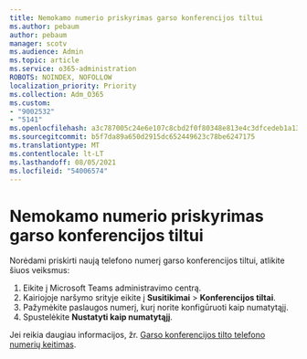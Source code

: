 ```yaml
---
title: Nemokamo numerio priskyrimas garso konferencijos tiltui
ms.author: pebaum
author: pebaum
manager: scotv
ms.audience: Admin
ms.topic: article
ms.service: o365-administration
ROBOTS: NOINDEX, NOFOLLOW
localization_priority: Priority
ms.collection: Adm_O365
ms.custom:
- "9002532"
- "5141"
ms.openlocfilehash: a3c787005c24e6e107c8cbd2f0f80348e813e4c3dfcedeb1a132b798b1ef12bc
ms.sourcegitcommit: b5f7da89a650d2915dc652449623c78be6247175
ms.translationtype: MT
ms.contentlocale: lt-LT
ms.lasthandoff: 08/05/2021
ms.locfileid: "54006574"
---
```

# <a name="assign-a-toll-free-number-to-your-audio-conferencing-bridge"></a>Nemokamo numerio priskyrimas garso konferencijos tiltui

Norėdami priskirti naują telefono numerį garso konferencijos tiltui, atlikite šiuos veiksmus:

1. Eikite į Microsoft Teams administravimo centrą.
1. Kairiojoje naršymo srityje eikite į **Susitikimai**  >  **Konferencijos tiltai**.
1. Pažymėkite paslaugos numerį, kurį norite konfigūruoti kaip numatytąjį.
1. Spustelėkite **Nustatyti kaip numatytąjį**.

Jei reikia daugiau informacijos, žr. [Garso konferencijos tilto telefono numerių keitimas](/MicrosoftTeams/change-the-phone-numbers-on-your-audio-conferencing-bridge).
